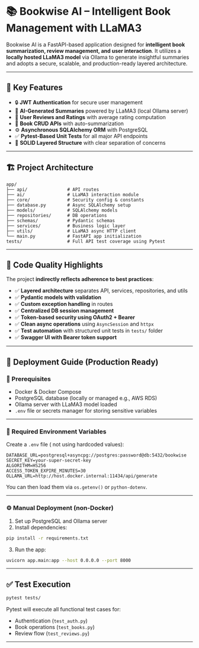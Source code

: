 
# 📚 Bookwise AI – Intelligent Book Management with LLaMA3

Bookwise AI is a FastAPI-based application designed for **intelligent book summarization, review management, and user interaction**. It utilizes a **locally hosted LLaMA3 model** via Ollama to generate insightful summaries and adopts a secure, scalable, and production-ready layered architecture.

---

## 🚀 Key Features

- 🔒 **JWT Authentication** for secure user management
- 🧠 **AI-Generated Summaries** powered by LLaMA3 (local Ollama server)
- 📝 **User Reviews and Ratings** with average rating computation
- 📘 **Book CRUD APIs** with auto-summarization
- ⚙️ **Asynchronous SQLAlchemy ORM** with PostgreSQL
- ✅ **Pytest-Based Unit Tests** for all major API endpoints
- 🧱 **SOLID Layered Structure** with clear separation of concerns

---

## 🏗️ Project Architecture

```
app/
├── api/               # API routes
├── ai/                # LLaMA3 interaction module
├── core/              # Security config & constants
├── database.py        # Async SQLAlchemy setup
├── models/            # SQLAlchemy models
├── repositories/      # DB operations
├── schemas/           # Pydantic schemas
├── services/          # Business logic layer
├── utils/             # LLaMA3 async HTTP client
└── main.py            # FastAPI app initialization
tests/                 # Full API test coverage using Pytest
```

---

## 🧪 Code Quality Highlights

The project **indirectly reflects adherence to best practices**:

- ✅ **Layered architecture** separates API, services, repositories, and utils
- ✅ **Pydantic models with validation**
- ✅ **Custom exception handling** in routes
- ✅ **Centralized DB session management**
- ✅ **Token-based security using OAuth2 + Bearer**
- ✅ **Clean async operations** using `AsyncSession` and `httpx`
- ✅ **Test automation** with structured unit tests in `tests/` folder
- ✅ **Swagger UI with Bearer token support**

---

## 🐳 Deployment Guide (Production Ready)

### 🧰 Prerequisites

- Docker & Docker Compose
- PostgreSQL database (locally or managed e.g., AWS RDS)
- Ollama server with LLaMA3 model loaded
- `.env` file or secrets manager for storing sensitive variables


---

### 🔐 Required Environment Variables

Create a `.env` file ( not using hardcoded values):

```
DATABASE_URL=postgresql+asyncpg://postgres:password@db:5432/bookwise
SECRET_KEY=your-super-secret-key
ALGORITHM=HS256
ACCESS_TOKEN_EXPIRE_MINUTES=30
OLLAMA_URL=http://host.docker.internal:11434/api/generate
```

You can then load them via `os.getenv()` or `python-dotenv`.

---

### ⚙️ Manual Deployment (non-Docker)

1. Set up PostgreSQL and Ollama server
2. Install dependencies:

```bash
pip install -r requirements.txt
```

3. Run the app:

```bash
uvicorn app.main:app --host 0.0.0.0 --port 8000
```

---

## ✅ Test Execution

```bash
pytest tests/
```

Pytest will execute all functional test cases for:

- Authentication (`test_auth.py`)
- Book operations (`test_books.py`)
- Review flow (`test_reviews.py`)

---
